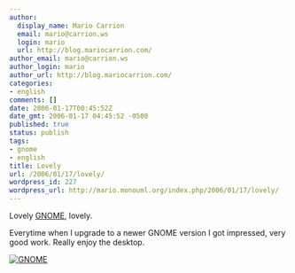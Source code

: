```yaml
---
author:
  display_name: Mario Carrion
  email: mario@carrion.ws
  login: mario
  url: http://blog.mariocarrion.com/
author_email: mario@carrion.ws
author_login: mario
author_url: http://blog.mariocarrion.com/
categories:
- english
comments: []
date: 2006-01-17T00:45:52Z
date_gmt: 2006-01-17 04:45:52 -0500
published: true
status: publish
tags:
- gnome
- english
title: Lovely
url: /2006/01/17/lovely/
wordpress_id: 227
wordpress_url: http://mario.monouml.org/index.php/2006/01/17/lovely/
---
```


<p>Lovely <a target="_blank" title="GNOME" href="http://www.gnome.org">GNOME</a>, lovely.</p>
<p>Everytime when I upgrade to a newer GNOME version I got impressed, very good work. Really enjoy the desktop.</p>
<p><a title="GNOME" href="http://static.flickr.com/38/87711344_b6eaf63039_o.png"><img alt="GNOME" title="GNOME" src="http://static.flickr.com/38/87711344_b6eaf63039_m.jpg" /></a></p>
